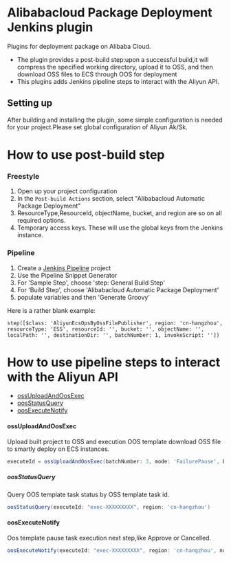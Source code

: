Alibabacloud Package Deployment Jenkins plugin
=============================

Plugins for deployment package on Alibaba Cloud.
* The plugin provides a post-build step:upon a successful build,it will compress the specified working directory, upload it to OSS, and then download OSS files to ECS through OOS for deployment
* This plugins adds Jenkins pipeline steps to interact with the Aliyun API.


Setting up
----------

After building and installing the plugin, some simple configuration is needed
for your project.Please set global configuration of Aliyun Ak/Sk.

# How to use post-build step

### Freestyle

1. Open up your project configuration
2. In the `Post-build Actions` section, select "Alibabacloud Automatic Package Deployment"
3. ResourceType,ResourceId, objectName, bucket, and region are so on all
   required options.
4. Temporary access keys. These will use the global keys from the Jenkins
   instance.

### Pipeline

1.  Create a [Jenkins Pipeline](https://plugins.jenkins.io/workflow-aggregator/) project
2.  Use the Pipeline Snippet Generator
3.  For 'Sample Step', choose 'step: General Build Step'
4.  For 'Build Step', choose 'Alibabacloud Automatic Package Deployment'
5.  populate variables and then 'Generate Groovy'

Here is a rather blank example:

	step([$class: 'AliyunEcsOpsByOssFilePublisher', region: 'cn-hangzhou', resourceType: 'ESS', resourceId: '', bucket: '', objectName: '', localPath: '', destinationDir: '', batchNumber: 1, invokeScript: ''])

# How to use pipeline steps to interact with the Aliyun API

* [ossUploadAndOosExec](####ossUploadAndOosExec)
* [oosStatusQuery](####oosStatusQuery)
* [oosExecuteNotify](####oosExecuteNotify)

#### ossUploadAndOosExec

Upload built project to OSS and execution OOS template download OSS file to smartly deploy on ECS instances.

```groovy
executeId = ossUploadAndOosExec(batchNumber: 3, mode: 'FailurePause', bucket: 'testBucket', destinationDir: '/root/test.zip', invokeScript: '', localPath: '/', objectName: 'test.zip', pausePolicy: 'EveryBatchPause', region: 'cn-hangzhou', resourceId: 'asg-bp15XXXXX', resourceType: 'ESS')
```

##### oosStatusQuery

Query OOS template task status by OSS template task id.

```groovy
oosStatusQuery(executeId: "exec-XXXXXXXXX", region: 'cn-hangzhou')
```

#### oosExecuteNotify

Oos template pause task execution next step,like Approve or Cancelled.

```groovy
oosExecuteNotify(executeId: "exec-XXXXXXXXX", region: 'cn-hangzhou', notifyType: "Approve")
```